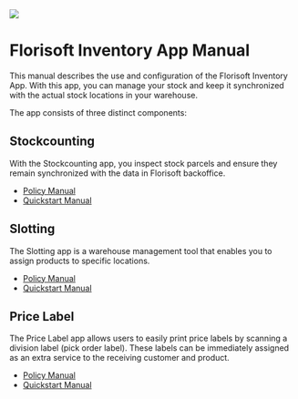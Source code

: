 <img src="../../fslogo.png">

# Florisoft Inventory App Manual

This manual describes the use and configuration of the Florisoft Inventory App. With this app, you can manage your stock and keep it synchronized with the actual stock locations in your warehouse.

The app consists of three distinct components:

## Stockcounting

With the Stockcounting app, you inspect stock parcels and ensure they remain synchronized with the data in Florisoft backoffice.

* [Policy Manual](https://github.com/florisoft/User.Manuals/blob/main/CLOUD%20APPLICATIONS/Inventory%20App/Stock%20Counting/Policies%20Stock%20Counting%20EN.md)
* [Quickstart Manual](https://github.com/florisoft/User.Manuals/blob/main/CLOUD%20APPLICATIONS/Inventory%20App/Stock%20Counting/Quickstart%20Handleiding%20EN.md)

## Slotting

The Slotting app is a warehouse management tool that enables you to assign products to specific locations.

* [Policy Manual](https://github.com/florisoft/User.Manuals/blob/main/CLOUD%20APPLICATIONS/Inventory%20App/Slotting/Policies%20Slotting%20NL.md)
* [Quickstart Manual](https://github.com/florisoft/User.Manuals/blob/main/CLOUD%20APPLICATIONS/Inventory%20App/Slotting/Quickstart%20Handleiding%20NL.md)

## Price Label

The Price Label app allows users to easily print price labels by scanning a division label (pick order label). These labels can be immediately assigned as an extra service to the receiving customer and product.

* [Policy Manual](https://github.com/florisoft/User.Manuals/blob/main/CLOUD%20APPLICATIONS/Inventory%20App/Price%20Labels/Policies%20Price%20Labels%20NL.md)
* [Quickstart Manual](https://github.com/florisoft/User.Manuals/blob/main/CLOUD%20APPLICATIONS/Inventory%20App/Price%20Labels/Quickstart%20Handleiding%20NL.md)
